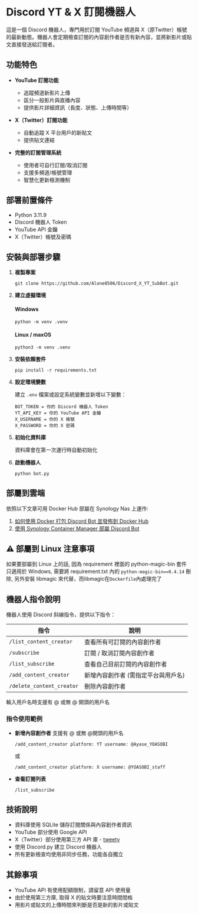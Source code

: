 # Discord YT & X 訂閱機器人

這是一個 Discord 機器人，專門用於訂閱 YouTube 頻道與 X（原Twitter）帳號的最新動態。機器人會定期檢查訂閱的內容創作者是否有新內容，並將新影片或貼文直接發送給訂閱者。

## 功能特色

- **YouTube 訂閱功能**
  - 追蹤頻道新影片上傳
  - 區分一般影片與直播內容
  - 提供影片詳細資訊（長度、狀態、上傳時間等）

- **X（Twitter）訂閱功能**
  - 自動追蹤 X 平台用戶的新貼文
  - 提供貼文連結

- **完整的訂閱管理系統**
  - 使用者可自行訂閱/取消訂閱
  - 支援多頻道/帳號管理
  - 智慧化更新檢測機制

## 部署前置條件

- Python 3.11.9
- Discord 機器人 Token
- YouTube API 金鑰
- X（Twitter）帳號及密碼

## 安裝與部署步驟

1. **複製專案**
   ```
   git clone https://github.com/Alone0506/Discord_X_YT_SubBot.git
   ```

2. **建立虛擬環境**
   #### Windows
   ```
   python -m venv .venv
   ```
   #### Linux / maxOS
   ```
   python3 -m venv .venv
   ```

3. **安裝依賴套件**
   ```
   pip install -r requirements.txt
   ```

4. **設定環境變數**

   建立 `.env` 檔案或設定系統變數並新增以下變數：
   ```
   BOT_TOKEN = 你的 Discord 機器人 Token
   YT_API_KEY = 你的 YouTube API 金鑰
   X_USERNAME = 你的 X 帳號
   X_PASSWORD = 你的 X 密碼
   ```

5. **初始化資料庫**

   資料庫會在第一次運行時自動初始化

6. **啟動機器人**
   ```
   python bot.py
   ```
## 部屬到雲端

依照以下文章可用 Docker Hub 部屬在 Synology Nas 上運作:

1. [如何使用 Docker 打包 Discord Bot 並發佈到 Docker Hub](https://ted.familyds.com/2025/03/10/%e5%a6%82%e4%bd%95%e4%bd%bf%e7%94%a8-docker-%e6%89%93%e5%8c%85-discord-bot-%e4%b8%a6%e7%99%bc%e4%bd%88%e5%88%b0-docker-hub/)
2. [使用 Synology Container Manager 部屬 Discord Bot](https://ted.familyds.com/2025/03/10/%e4%bd%bf%e7%94%a8-synology-container-manager-%e9%83%a8%e5%b1%ac-discord-bot/)

## ⚠️ 部屬到 Linux 注意事項

如果要部屬到 Linux 上的話, 因為 requirement 裡面的 python-magic-bin 套件只適用於 Windows, 需要將 requirement.txt 內的 `python-magic-bin==0.4.14` 刪除, 另外安裝 libmagic 來代替，而libmagic在`Dockerfile`內處理完了

## 機器人指令說明

機器人使用 Discord 斜線指令，提供以下指令：

| 指令 | 說明 |
|------|------|
| `/list_content_creator` | 查看所有可訂閱的內容創作者 |
| `/subscribe` | 訂閱 / 取消訂閱內容創作者 |
| `/list_subscribe` | 查看自己目前訂閱的內容創作者 |
| `/add_content_creator` | 新增內容創作者 (需指定平台與用戶名) |
| `/delete_content_creator` | 刪除內容創作者 |

輸入用戶名時支援有 @ 或無 @ 開頭的用戶名

### 指令使用範例

- **新增內容創作者**
  支援有 @ 或無 @開頭的用戶名
  ```
  /add_content_creator platform: YT username: @Ayase_YOASOBI
  ```
  或
  ```
  /add_content_creator platform: X username: @YOASOBI_staff
  ```

- **查看訂閱列表**
  ```
  /list_subscribe
  ```

## 技術說明

- 資料庫使用 SQLite 儲存訂閱關係與內容創作者資訊
- YouTube 部分使用 Google API
- X（Twitter）部分使用第三方 API 庫 - [tweety](https://github.com/mahrtayyab/tweety/tree/main)
- 使用 Discord.py 建立 Discord 機器人
- 所有更新檢查均使用非同步任務，功能各自獨立

## 其餘事項

- YouTube API 有使用配額限制，請留意 API 使用量
- 由於使用第三方庫, 取得 X 的貼文時要注意時間間格
- 用影片或貼文的上傳時間來判斷是否是新的影片或貼文
